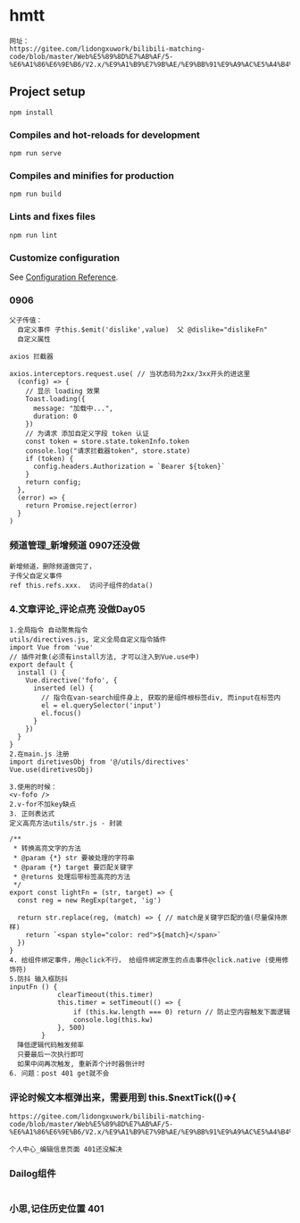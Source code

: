 # hmtt
``` 
网址：
https://gitee.com/lidongxuwork/bilibili-matching-code/blob/master/Web%E5%89%8D%E7%AB%AF/5-%E6%A1%86%E6%9E%B6/V2.x/%E9%A1%B9%E7%9B%AE/%E9%BB%91%E9%A9%AC%E5%A4%B4%E6%9D%A1_%E7%A7%BB%E5%8A%A8%E7%AB%AF%E9%A1%B9%E7%9B%AE/%E9%85%8D%E5%A5%97%E7%AC%94%E8%AE%B0/01_%E6%88%91%E7%9A%84%E7%AC%94%E8%AE%B0/Day02_%E9%A6%96%E9%A1%B5_%E6%96%87%E7%AB%A0%E5%88%97%E8%A1%A8.md
```

## Project setup
```
npm install
```

### Compiles and hot-reloads for development
```
npm run serve
```

### Compiles and minifies for production
```
npm run build
```

### Lints and fixes files
```
npm run lint
```

### Customize configuration
See [Configuration Reference](https://cli.vuejs.org/config/).

### 0906 
```
父子传值：
  自定义事件 子this.$emit('dislike',value)  父 @dislike="dislikeFn" 
  自定义属性
```
```
axios 拦截器

axios.interceptors.request.use( // 当状态码为2xx/3xx开头的进这里
  (config) => {
    // 显示 loading 效果
    Toast.loading({
      message: "加载中...",
      duration: 0
    })
    // 为请求 添加自定义字段 token 认证
    const token = store.state.tokenInfo.token
    console.log("请求拦截器token", store.state)
    if (token) {
      config.headers.Authorization = `Bearer ${token}`
    }
    return config;
  },
  (error) => {
    return Promise.reject(error)
  }
)
```
### 频道管理_新增频道 0907还没做
```
新增频道，删除频道做完了，
子传父自定义事件
ref this.refs.xxx.  访问子组件的data()
```
### 4.文章评论_评论点亮 没做Day05
```
1.全局指令 自动聚焦指令
utils/directives.js, 定义全局自定义指令插件
import Vue from 'vue'
// 插件对象(必须有install方法, 才可以注入到Vue.use中)
export default {
  install () {
    Vue.directive('fofo', {
      inserted (el) {
        // 指令在van-search组件身上, 获取的是组件根标签div, 而input在标签内
        el = el.querySelector('input')
        el.focus()
      }
    })
  }
}
2.在main.js 注册
import diretivesObj from '@/utils/directives'
Vue.use(diretivesObj)

3.使用的时候：
<v-fofo />
2.v-for不加key缺点
3. 正则表达式
定义高亮方法utils/str.js - 封装

/**
 * 转换高亮文字的方法
 * @param {*} str 要被处理的字符串
 * @param {*} target 要匹配关键字
 * @returns 处理后带标签高亮的方法
 */
export const lightFn = (str, target) => {
  const reg = new RegExp(target, 'ig')

  return str.replace(reg, (match) => { // match是关键字匹配的值(尽量保持原样)
    return `<span style="color: red">${match}</span>`
  })
}
4. 给组件绑定事件，用@click不行， 给组件绑定原生的点击事件@click.native (使用修饰符)
5.防抖 输入框防抖
inputFn () {
            clearTimeout(this.timer)
            this.timer = setTimeout(() => {
                if (this.kw.length === 0) return // 防止空内容触发下面逻辑
                console.log(this.kw)
            }, 500)
        }
  降低逻辑代码触发频率
  只要最后一次执行即可
  如果中间再次触发, 重新弄个计时器倒计时      
6. 问题：post 401 get就不会  
```
###  评论时候文本框弹出来，需要用到 this.$nextTick(()=>{
```
https://gitee.com/lidongxuwork/bilibili-matching-code/blob/master/Web%E5%89%8D%E7%AB%AF/5-%E6%A1%86%E6%9E%B6/V2.x/%E9%A1%B9%E7%9B%AE/%E9%BB%91%E9%A9%AC%E5%A4%B4%E6%9D%A1_%E7%A7%BB%E5%8A%A8%E7%AB%AF%E9%A1%B9%E7%9B%AE/%E9%85%8D%E5%A5%97%E7%AC%94%E8%AE%B0/01_%E6%88%91%E7%9A%84%E7%AC%94%E8%AE%B0/Day05_%E6%96%87%E7%AB%A0%E8%AF%84%E8%AE%BA_%E4%B8%AA%E4%BA%BA%E4%B8%AD%E5%BF%83.md

个人中心_编辑信息页面 401还没解决
```
### Dailog组件
```
```
### 小思,记住历史位置 401 